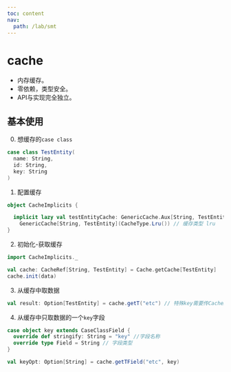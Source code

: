 ```yaml
---
toc: content
nav:
  path: /lab/smt
---
```


# cache

- 内存缓存。
- 零依赖，类型安全。
- API与实现完全独立。

## 基本使用

0. 想缓存的`case class`
```scala
case class TestEntity(
  name: String,
  id: String,
  key: String
)
```

1. 配置缓存
```scala
object CacheImplicits {

  implicit lazy val testEntityCache: GenericCache.Aux[String, TestEntity] = // String缓存key，TestEntity缓存值
    GenericCache[String, TestEntity](CacheType.Lru()) // 缓存类型 lru
}
```

2. 初始化-获取缓存
```scala
import CacheImplicits._

val cache: CacheRef[String, TestEntity] = Cache.getCache[TestEntity]
cache.init(data)
```

3. 从缓存中取数据
```scala
val result: Option[TestEntity] = cache.getT("etc") // 特殊key需要传CacheKeyBuilder
```

4. 从缓存中只取数据的一个`key`字段
```scala
case object key extends CaseClassField {
  override def stringify: String = "key" //字段名称
  override type Field = String // 字段类型
}

val keyOpt: Option[String] = cache.getTField("etc", key)
```
